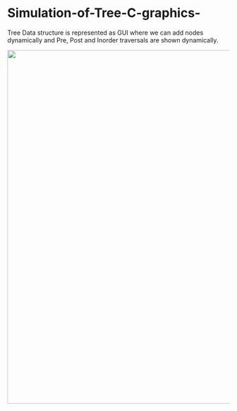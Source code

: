 # Simulation-of-Tree-C-graphics-
Tree Data structure is represented as GUI where we can add nodes dynamically and  Pre, Post and Inorder traversals are shown dynamically.

<img src="https://raw.github.com/saitejdandge/Simulation-of-Tree-C-graphics-/master/Screenshots/Capture.png" width="800" />
